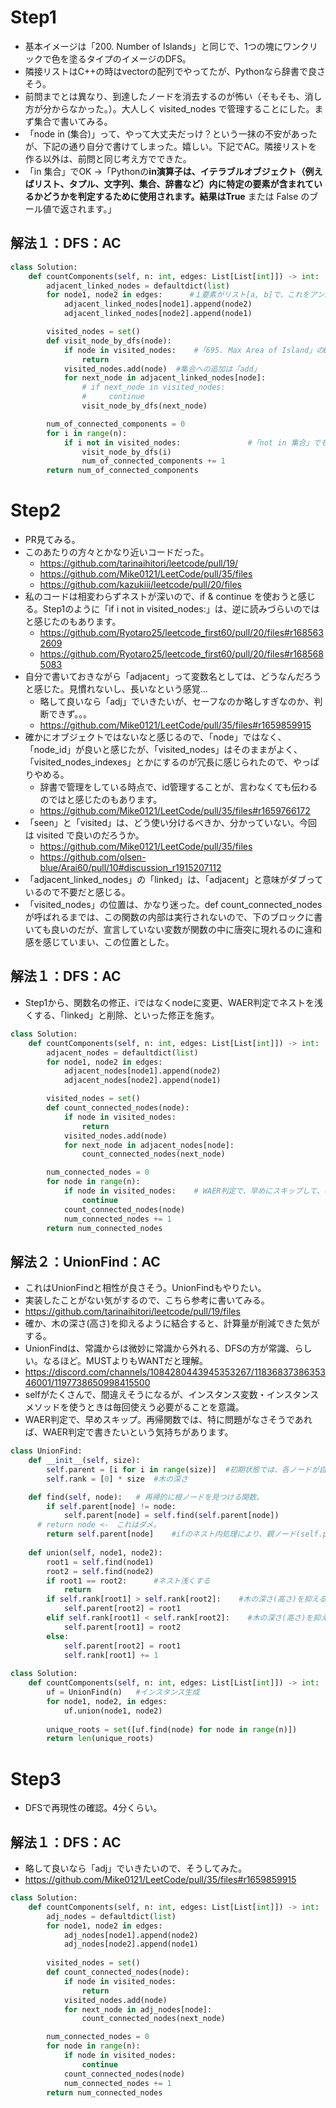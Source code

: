 # Step1
- 基本イメージは「200. Number of Islands」と同じで、1つの塊にワンクリックで色を塗るタイプのイメージのDFS。
- 隣接リストはC++の時はvectorの配列でやってたが、Pythonなら辞書で良さそう。
- 前問までとは異なり、到達したノードを消去するのが怖い（そもそも、消し方が分からなかった。）。大人しく visited_nodes で管理することにした。まず集合で書いてみる。
- 「node in (集合)」って、やって大丈夫だっけ？という一抹の不安があったが、下記の通り自分で書けてしまった。嬉しい。下記でAC。隣接リストを作る以外は、前問と同じ考え方でできた。
- 「in 集合」でOK ->「Pythonの**in演算子は、イテラブルオブジェクト（例えばリスト、タプル、文字列、集合、辞書など）内に特定の要素が含まれているかどうかを判定するために使用されます。結果はTrue** または False のブール値で返されます。」
## 解法１：DFS：AC
```python
class Solution:
    def countComponents(self, n: int, edges: List[List[int]]) -> int:
        adjacent_linked_nodes = defaultdict(list)
        for node1, node2 in edges:      #１要素がリスト[a, b]で、これをアンパックしている。
            adjacent_linked_nodes[node1].append(node2)
            adjacent_linked_nodes[node2].append(node1)

        visited_nodes = set()
        def visit_node_by_dfs(node):
            if node in visited_nodes:    #「695. Max Area of Island」のBFSの教訓から、新しくノードに注目した時にifチェックするのが良いと感じたので、そのように修正。
                return
            visited_nodes.add(node)  #集合への追加は「add」
            for next_node in adjacent_linked_nodes[node]:
                # if next_node in visited_nodes:
                #     continue
                visit_node_by_dfs(next_node)

        num_of_connected_components = 0
        for i in range(n):
            if i not in visited_nodes:               #「not in 集合」でもOK
                visit_node_by_dfs(i)
                num_of_connected_components += 1
        return num_of_connected_components
```

# Step2
- PR見てみる。
- このあたりの方々とかなり近いコードだった。
  - https://github.com/tarinaihitori/leetcode/pull/19/
  - https://github.com/Mike0121/LeetCode/pull/35/files
  - https://github.com/kazukiii/leetcode/pull/20/files
- 私のコードは相変わらずネストが深いので、if & continue を使おうと感じる。Step1のように「if i not in visited_nodes:」は、逆に読みづらいのではと感じたのもあります。
  - https://github.com/Ryotaro25/leetcode_first60/pull/20/files#r1685632609
  - https://github.com/Ryotaro25/leetcode_first60/pull/20/files#r1685685083
- 自分で書いておきながら「adjacent」って変数名としては、どうなんだろうと感じた。見慣れないし、長いなという感覚...
  - 略して良いなら「adj」でいきたいが、セーフなのか略しすぎなのか、判断できず。。。
  - https://github.com/Mike0121/LeetCode/pull/35/files#r1659859915
- 確かにオブジェクトではないなと感じるので、「node」ではなく、「node_id」が良いと感じたが、「visited_nodes」はそのままがよく、「visited_nodes_indexes」とかにするのが冗長に感じられたので、やっぱりやめる。
  - 辞書で管理をしている時点で、id管理することが、言わなくても伝わるのではと感じたのもあります。
  - https://github.com/Mike0121/LeetCode/pull/35/files#r1659766172
- 「seen」と「visited」は、どう使い分けるべきか、分かっていない。今回は visited で良いのだろうか。
  - https://github.com/Mike0121/LeetCode/pull/35/files
  - https://github.com/olsen-blue/Arai60/pull/10#discussion_r1915207112
- 「adjacent_linked_nodes」の「linked」は、「adjacent」と意味がダブっているので不要だと感じる。
- 「visited_nodes」の位置は、かなり迷った。def count_connected_nodesが呼ばれるまでは、この関数の内部は実行されないので、下のブロックに書いても良いのだが、宣言していない変数が関数の中に唐突に現れるのに違和感を感じていまい、この位置とした。
## 解法１：DFS：AC
- Step1から、関数名の修正、iではなくnodeに変更、WAER判定でネストを浅くする、「linked」と削除、といった修正を施す。
```python
class Solution:
    def countComponents(self, n: int, edges: List[List[int]]) -> int:
        adjacent_nodes = defaultdict(list)
        for node1, node2 in edges:
            adjacent_nodes[node1].append(node2)
            adjacent_nodes[node2].append(node1)

        visited_nodes = set()
        def count_connected_nodes(node):
            if node in visited_nodes:
                return
            visited_nodes.add(node)
            for next_node in adjacent_nodes[node]:
                count_connected_nodes(next_node)

        num_connected_nodes = 0
        for node in range(n):
            if node in visited_nodes:    # WAER判定で、早めにスキップして、ネストを浅くする。
                continue
            count_connected_nodes(node)
            num_connected_nodes += 1
        return num_connected_nodes
```

## 解法２：UnionFind：AC
- これはUnionFindと相性が良さそう。UnionFindもやりたい。
- 実装したことがない気がするので、こちら参考に書いてみる。
- https://github.com/tarinaihitori/leetcode/pull/19/files
- 確か、木の深さ(高さ)を抑えるように結合すると、計算量が削減できた気がする。
- UnionFindは、常識からは微妙に常識から外れる、DFSの方が常識、らしい。なるほど。MUSTよりもWANTだと理解。
- https://discord.com/channels/1084280443945353267/1183683738635346001/1197738650998415500
- selfがたくさんで、間違えそうになるが、インスタンス変数・インスタンスメソッドを使うときは毎回使えう必要がることを意識。
- WAER判定で、早めスキップ。再帰関数では、特に問題がなさそうであれば、WAER判定で書きたいという気持ちがあります。

```python
class UnionFind:
    def __init__(self, size):
        self.parent = [i for i in range(size)]  #初期状態では、各ノードが自分自身を親として持つ。
        self.rank = [0] * size  #木の深さ

    def find(self, node):   # 再帰的に根ノードを見つける関数。
        if self.parent[node] != node:
            self.parent[node] = self.find(self.parent[node])
      # return node <-　これはダメ。
        return self.parent[node]    #ifのネスト内処理により、親ノード(self.parent[node])更新後、更新された親ノード(self.parent[node])を返す。
    
    def union(self, node1, node2):
        root1 = self.find(node1)
        root2 = self.find(node2)
        if root1 == root2:      #ネスト浅くする
            return
        if self.rank[root1] > self.rank[root2]:    #木の深さ(高さ)を抑えるように結合
            self.parent[root2] = root1
        elif self.rank[root1] < self.rank[root2]:    #木の深さ(高さ)を抑えるように結合
            self.parent[root1] = root2
        else:
            self.parent[root2] = root1
            self.rank[root1] += 1
        
class Solution:
    def countComponents(self, n: int, edges: List[List[int]]) -> int:
        uf = UnionFind(n)   #インスタンス生成
        for node1, node2, in edges:
            uf.union(node1, node2)
        
        unique_roots = set([uf.find(node) for node in range(n)])
        return len(unique_roots)
```

# Step3
- DFSで再現性の確認。4分くらい。
## 解法１：DFS：AC
- 略して良いなら「adj」でいきたいので、そうしてみた。
- https://github.com/Mike0121/LeetCode/pull/35/files#r1659859915

```python
class Solution:
    def countComponents(self, n: int, edges: List[List[int]]) -> int:
        adj_nodes = defaultdict(list)
        for node1, node2 in edges:
            adj_nodes[node1].append(node2)
            adj_nodes[node2].append(node1)
        
        visited_nodes = set()
        def count_connected_nodes(node):
            if node in visited_nodes:
                return
            visited_nodes.add(node)
            for next_node in adj_nodes[node]:
                count_connected_nodes(next_node)

        num_connected_nodes = 0
        for node in range(n):
            if node in visited_nodes:
                continue
            count_connected_nodes(node)
            num_connected_nodes += 1
        return num_connected_nodes
```
